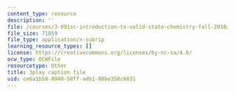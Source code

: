 ```yaml
---
content_type: resource
description: ''
file: /courses/3-091sc-introduction-to-solid-state-chemistry-fall-2010/ce6a1b58804058ffadb188be358c6031_malCa9kI7Ag.vtt
file_size: 71859
file_type: application/x-subrip
learning_resource_types: []
license: https://creativecommons.org/licenses/by-nc-sa/4.0/
ocw_type: OCWFile
resourcetype: Other
title: 3play caption file
uid: ce6a1b58-8040-58ff-adb1-88be358c6031
---
```

